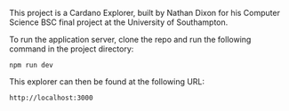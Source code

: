 This project is a Cardano Explorer, built by Nathan Dixon for his Computer Science BSC final project at the University of Southampton.

To run the application server, clone the repo and run the following command in the project directory:

    npm run dev

This explorer can then be found at the following URL:

    http://localhost:3000



